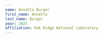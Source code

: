 ```yaml
---
name: Annetta Burger
first_name: Annetta
last_name: Burger
year: 2025
affiliation: Oak Ridge National Laboratory
---
```

